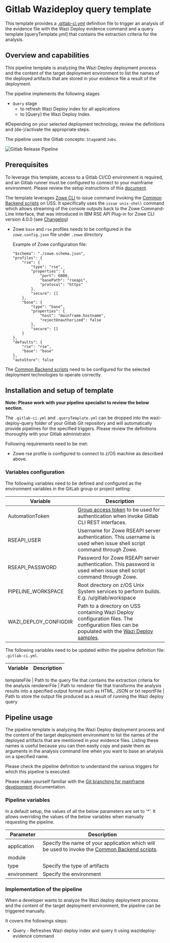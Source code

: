 # Gitlab Wazideploy query template
This template provides a [.gitlab-ci.yml](.gitlab-ci.yml) definition file to trigger an analysis of the evidence file with the Wazi Deploy evidence command and a query template [queryTemplate.yml] that contains the extraction criteria for the analysis.

## Overview and capabilities
This pipeline template is analyzing the Wazi Deploy deployment process and the content of the target deployment environment to list the names of the deployed artifacts that are stored in your evidence file a result of the deployment. 


The pipeline implements the following stages
* `Query` stage 
   * to refresh Wazi Deploy index for all applications
   * to [Query] the Wazi Deploy Index. 


#Depending on your selected deployment technology, review the definitions and (de-)/activate the appropriate steps.

The pipeline uses the Gitlab concepts: `Stage`and `Jobs`.

![Gitlab Release Pipeline](images/gitlab-pipeline-release.png)

## Prerequisites

To leverage this template, access to a Gitlab CI/CD environment is required, and an Gitlab runner must be configured to connect to your mainframe environment. Please review the setup instructions of this [document](https://www.ibm.com/support/pages/system/files/inline-files/Integrating%20IBM%20zOS%20platform%20in%20CICD%20pipelines%20with%20GitLab%20-%20v1.7_1.pdf).

The template leverages [Zowe CLI](https://docs.zowe.org/stable/user-guide/cli-installcli/) to issue command invoking the [Common Backend scripts](../Common-Backend-Scripts/) on USS. It specifically uses the `issue unix-shell` command which allows streaming of the console outputs back to the Zowe Command-Line Interface, that was introduced in IBM RSE API Plug-in for Zowe CLI version 4.0.0 (see [Changelog](https://marketplace.visualstudio.com/items/IBM.zopeneditor/changelog))

* Zowe `base` and `rse` profiles needs to be configured in the `zowe.config.json` file under `.zowe` directory

    Example of Zowe configuration file:
    ```
    "$schema": "./zowe.schema.json",
    "profiles": {
        "rse": {
            "type": "rse",
            "properties": {
                "port": 6800,
                "basePath": "rseapi",
                "protocol": "https"
            },
            "secure": []
        },
        "base": {
            "type": "base",
            "properties": {
                "host": "mainframe.hostname",
                "rejectUnauthorized": false
            },
            "secure": []
        }
    },
    "defaults": {
        "rse": "rse",
        "base": "base"
    },
    "autoStore": false
    ```

The [Common Backend scripts](../Common-Backend-Scripts/) need to be configured for the selected deployment technologies to operate correctly.

## Installation and setup of template

**Note: Please work with your pipeline specialist to review the below section.**

The `.gitlab-ci.yml` and `.queryTemplate.yml` can be dropped into the wazi-deploy-query folder of your Gitlab Git repository and will automatically provide pipelines for the specified triggers. Please review the definitions thoroughly with your Gitlab administrator.

Following requirements need to be met:
* Zowe rse profile is configured to connect to z/OS machine as described above.

### Variables configuration
The following variables need to be defined and configured as the environment variables in the GitLab group or project setting:

Variable | Description
--- | ---
AutomationToken | [Group access token](https://docs.gitlab.com/ee/api/rest/#personalprojectgroup-access-tokens) to be used for authentication when invoke Gitlab CLI REST interfaces.
RSEAPI_USER | Username for Zowe RSEAPI server authentication. This username is used when issue shell script command through Zowe.
RSEAPI_PASSWORD | Password for Zowe RSEAPI server authentication. This password is used when issue shell script command through Zowe.
PIPELINE_WORKSPACE | Root directory on z/OS Unix System services to perform builds. E.g. /u/gitlab/workspace
WAZI_DEPLOY_CONFIGDIR | Path to a directory on USS containing Wazi Deploy configuration files. The configuration files can be populated with the [Wazi Deploy samples](https://github.com/jbyibm/cics-genapp/tree/main/wazideploy-samples).

The following variables need to be updated within the pipeline definition file: `.gitlab-ci.yml`.

Variable | Description
--- | ---

templateFile | Path to the query file that contains the extraction criteria for the analysis
rendererFile | Path to renderer file that transforms the analysis results into a specified output format such as HTML, JSON or txt
reportFile | Path to store the output file produced as a result of running the Wazi deploy query


## Pipeline usage

The pipeline template is analyzing the Wazi Deploy deployment process and the content of the target deployment environment to list the names of the deployed artifacts that are mentioned in your evidence files. Listing these names is useful because you can then easily copy and paste them as arguments in the analysis command line when you want to base an analysis on a specified name.


Please check the pipeline definition to understand the various triggers for which this pipeline is executed.

Please make yourself familiar with the [Git branching for mainframe development](https://ibm.github.io/z-devops-acceleration-program/docs/git-branching-model-for-mainframe-dev/#characteristics-of-mainline-based-development-with-feature-branches) documentation.

### Pipeline variables

In a default setup, the values of all the below parameters are set to '*'. It allows overriding the values of the below variables when manually requesting the pipeline. 

Parameter | Description
--- | ---
application | Specify the name of your application which will be used to invoke the [Common Backend scripts](../Common-Backend-Scripts/).
module |
type | Specify the type of artifacts
environment | Specify the environment


### Implementation of the pipeline

When a developer wants to analyze the Wazi deploy deployment process and the content of the target deployment environment, the pipeline can be triggered manually.

It covers the followings steps:
* Query - Refreshes Wazi deploy index and query it using wazideploy-evidence command 
